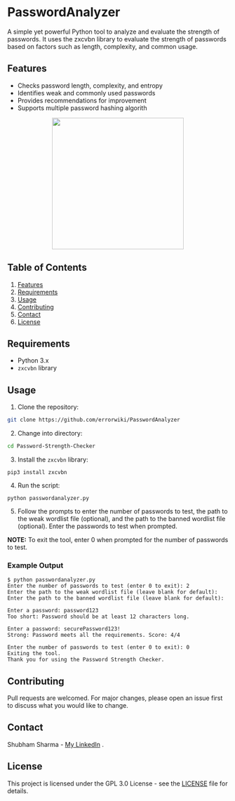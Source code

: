 # PasswordAnalyzer
A simple yet powerful Python tool to analyze and evaluate the strength of passwords.
It uses the zxcvbn library to evaluate the strength of passwords based on factors such as length, complexity, and common usage.

## Features

* Checks password length, complexity, and entropy
* Identifies weak and commonly used passwords
* Provides recommendations for improvement
* Supports multiple password hashing algorith

<p align="center">
<img src="https://www.duplichecker.com/asets/img/password-manager-tools.svg" height="300">
</p>

## Table of Contents

1. [Features](#features)
2. [Requirements](#requirements)
3. [Usage](#usage)
4. [Contributing](#contributing)
5. [Contact](#contact)
6. [License](#license)

## Requirements

* Python 3.x
* `zxcvbn` library

## Usage

1. Clone the repository:

```sh
git clone https://github.com/errorwiki/PasswordAnalyzer
```

2. Change into directory:

```sh
cd Password-Strength-Checker
```

3. Install the `zxcvbn` library:

```
pip3 install zxcvbn
```

4. Run the script:

```
python passwordanalyzer.py
```

5. Follow the prompts to enter the number of passwords to test, the path to the weak wordlist file (optional), and the path to the banned wordlist file (optional). Enter the passwords to test when prompted.

**NOTE:** To exit the tool, enter 0 when prompted for the number of passwords to test.

### Example Output

```
$ python passwordanalyzer.py
Enter the number of passwords to test (enter 0 to exit): 2
Enter the path to the weak wordlist file (leave blank for default):  
Enter the path to the banned wordlist file (leave blank for default):

Enter a password: password123
Too short: Password should be at least 12 characters long.

Enter a password: securePassword123!
Strong: Password meets all the requirements. Score: 4/4

Enter the number of passwords to test (enter 0 to exit): 0
Exiting the tool.
Thank you for using the Password Strength Checker.
```

## Contributing

Pull requests are welcomed. For major changes, please open an issue first to discuss what you would like to change.

## Contact

Shubham Sharma - [My LinkedIn](https://www.linkedin.com/in/heyvikas/) .

## License

This project is licensed under the GPL 3.0 License - see the [LICENSE](LICENSE) file for details.
